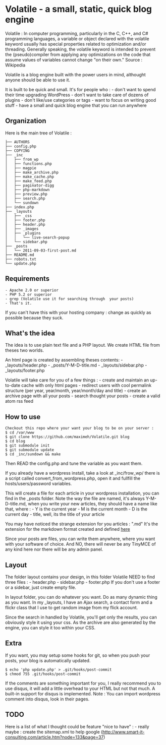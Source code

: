 Volatile - a small, static, quick blog engine
=============================================

Volatile : In computer programming, particularly in the C, C++, and C#
programming languages, a variable or object declared with the volatile keyword
usually has special properties related to optimization and/or threading.
Generally speaking, the volatile keyword is intended to prevent the
(pseudo)compiler from applying any optimizations on the code that assume values
of variables cannot change "on their own." 
Source : Wikipedia

Volatile is a blog engine built with the power users in mind,
althought anyone should be able to use it.

It is built to be quick and small. 
It's for people who :
    - don't want to spend their time upgrading WordPress
    - don't want to take care of dozens of plugins 
    - don't like/use categories or tags
    - want to focus on writing good stuff
    - have a small and quick blog engine that you can run anywhere

Organization
------------
Here is the main tree of Volatile :

    ├── AUTHORS
    ├── config.php
    ├── COPYING
    ├── _inc
    │   ├── from_wp
    │   ├── functions.php
    │   ├── magpie
    │   ├── make_archive.php
    │   ├── make_cache.php
    │   ├── make_feed.php
    │   ├── paginator-digg
    │   ├── php-markdown
    │   ├── preview.php
    │   ├── search.php
    │   └── sundown
    ├── index.php
    ├── _layouts
    │   ├── _css
    │   ├── footer.php
    │   ├── header.php
    │   ├── _images
    │   ├── _plugins
    │   │   └── live-search-popup
    │   └── sidebar.php
    ├── _posts
    │   └── 2011-09-03-first-post.md
    ├── README.md
    ├── robots.txt
    └── update.php

Requirements
------------
    - Apache 2.0 or superior
    - PHP 5.2 or superior
    - grep (Volatile use it for searching through  your posts)
    - That's it.
If you can't have this with your hosting company : change as quickly as 
possible because they suck.

What's the idea
---------------
The idea is to use plain text file and a PHP layout.
We create HTML file from theses two worlds.

An html page is created by assembling theses contents:
    - _layouts/header.php
    - _posts/Y-M-D-title.md
    - _layouts/sidebar.php
    - _layouts/footer.php

Volatile will take care for you of a few things :
    - create and maintain an up-to-date cache with only html pages
    - redirect users with cool permalink structure (per year, year/month, year/month/day and title)
    - create an archive page with all your posts
    - search thought your posts
    - create a valid atom rss feed
    
How to use 
----------
    Checkout this repo where your want your blog to be on your server :
    $ cd /var/www
    $ git clone https://github.com/maximeh/Volatile.git blog
    $ cd blog
    $ git submodule init
    $ git submodule update
    $ cd _inc/sundown && make

Then READ the config.php and tune the variable as you want them.

If you already have a wordpress install, take a look at _inc/frow_wp/
there is a script called convert_from_wordpress.php, open it and fullfill
the hosts/users/password variables.

This will create a file for each article in your wordpress installation, 
you can find in the _posts folder.
Note the way the file are named, it's always Y-M-D-title.md, when you write 
your new articles, they should have a name like that, where :
    - Y is the current year
    - M is the current month
    - D is the current day
    - title, well, its the title of your article

You may have noticed the strange extension for you articles : ".md"
It's the extension for the markdown format created and defined [here](http://daringfireball.net/projects/markdown/ "Markdown Project")

Since your posts are files, you can write them anywhere, where you want 
with your software of choice.
And NO, there will never be any TinyMCE of any kind here nor there will
be any admin panel.
    
Layout
------
The folder layout contains your design, in this folder Volatile NEED to find 
three files :
    - header.php
    - sidebar.php
    - footer.php
If you don't use a footer or a sidebar, just create empty file.

In layout folder, you can do whatever you want. Do as many dynamic thing as you
want.
In my _layouts, I have an Ajax search, a contact form and a flickr class that 
I use to get random image from my flick account.

Since the search in handled by Volatile, you'll get only the results, you can 
obviously style it using your css.
As the archive are also generated by the engine, you can style it too within your CSS.
    
Extra
-----
If you want, you may setup some hooks for git, so when you push your posts, 
your blog is automatically updated.

    $ echo 'php update.php' > .git/hooks/post-commit
    $ chmod 755 .git/hooks/post-commit

If the comments are something important for you, I really recommend you to use disqus, it 
will add a little overhead to your HTML but not that much. 
A built-in support for disqus is implemented.
Note : You can import wordpress comment into disqus, look in their pages.

TODO
----
Here is a list of what I thought could be feature "nice to have" :
    - really maybe : create the sitemap.xml to help google (http://www.smart-it-consulting.com/article.htm?node=133&page=37)
    
